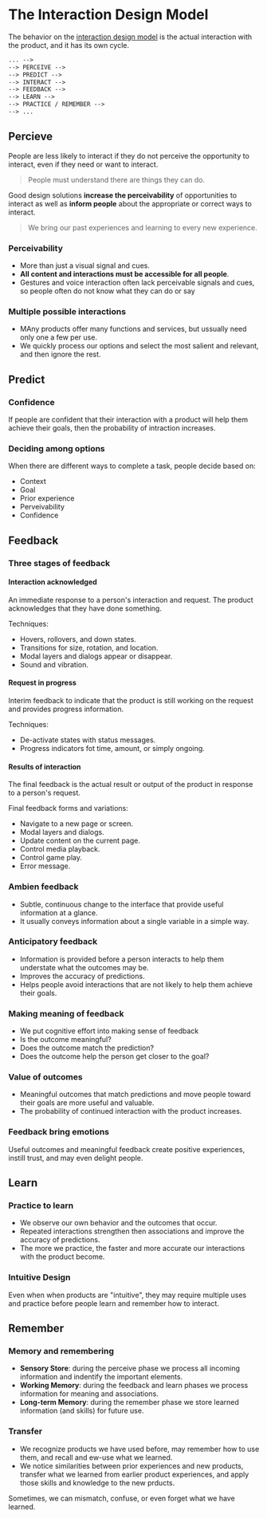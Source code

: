 # The Interaction Design Model

The behavior on the [interaction design model](a-model-of-psychology-and-ixd.md/#introducing-the-interaction-design-model) is the actual interaction with the product, and it has its own cycle.

```txt
... -->
--> PERCEIVE -->
--> PREDICT -->
--> INTERACT -->
--> FEEDBACK -->
--> LEARN -->
--> PRACTICE / REMEMBER -->
--> ...
```

## Percieve

People are less likely to interact if they do not perceive the opportunity to interact, even if they need or want to interact.

> People must understand there are things they can do.

Good design solutions **increase the perceivability** of opportunities to interact as well as **inform people** about the appropriate or correct ways to interact.

> We bring our past experiences and learning to every new experience.

### Perceivability

* More than just a visual signal and cues.
* **All content and interactions must be accessible for all people**.
* Gestures and voice interaction often lack perceivable signals and cues, so people often do not know what they can do or say

### Multiple possible interactions

* MAny products offer many functions and services, but ussually need only one a few per use.
* We quickly process our options and select the most salient and relevant, and then ignore the rest.

## Predict

### Confidence

If people are confident that their interaction with a product will help them achieve their goals, then the probability of intraction increases.

### Deciding among options

When there are different ways to complete a task, people decide based on:

* Context
* Goal
* Prior experience
* Perveivability
* Confidence

## Feedback

### Three stages of feedback

#### Interaction acknowledged

An immediate response to a person's interaction and request. The product acknowledges that they have done something.

Techniques:

* Hovers, rollovers, and down states.
* Transitions for size, rotation, and location.
* Modal layers and dialogs appear or disappear.
* Sound and vibration.

#### Request in progress

Interim feedback to indicate that the product is still working on the request and provides progress information.

Techniques:

* De-activate states with status messages.
* Progress indicators fot time, amount, or simply ongoing.

#### Results of interaction

The final feedback is the actual result or output of the product in response to a person's request.

Final feedback forms and variations:

* Navigate to a new page or screen.
* Modal layers and dialogs.
* Update content on the current page.
* Control media playback.
* Control game play.
* Error message.

### Ambien feedback

* Subtle, continuous change to the interface that provide useful information at a glance.
* It usually conveys information about a single variable in a simple way.

### Anticipatory feedback

* Information is provided before a person interacts to help them understate what the outcomes may be.
* Improves the accuracy of predictions.
* Helps people avoid interactions that are not likely to help them achieve their goals.

### Making meaning of feedback

* We put cognitive effort into making sense of feedback
* Is the outcome meaningful?
* Does the outcome match the prediction?
* Does the outcome help the person get closer to the goal?

### Value of outcomes

* Meaningful outcomes that match predictions and move people toward their goals are more useful and valuable.
* The probability of continued interaction with the product increases.

### Feedback bring emotions

Useful outcomes and meaningful feedback create positive experiences, instill trust, and may even delight people.

## Learn

### Practice to learn

* We observe our own behavior and the outcomes that occur.
* Repeated interactions strengthen then associations and improve the accuracy of predictions.
* The more we practice, the faster and more accurate our interactions with the product become.

### Intuitive Design

Even when when products are "intuitive", they may require multiple uses and practice before people learn and remember how to interact.

## Remember

### Memory and remembering

* **Sensory Store**: during the perceive phase we process all incoming information and indentify the important elements.
* **Working Memory**: during the feedback and learn phases we process information for meaning and associations.
* **Long-term Memory**: during the remember phase we store learned information (and skills) for future use.

### Transfer

* We recognize products we have used before, may remember how to use them, and recall and ew-use what we learned.
* We notice similarities between prior experiences and new products, transfer what we learned from earlier product experiences, and apply those skills and knowledge to the new prducts.

Sometimes, we can mismatch, confuse, or even forget what we have learned.
